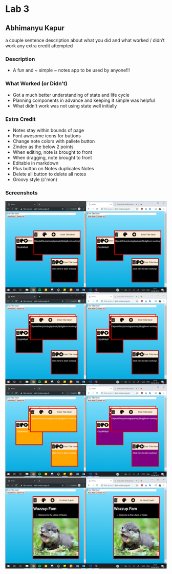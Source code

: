 # Lab 3
## Abhimanyu Kapur

a couple sentence description about what you did
and what worked / didn’t work
any extra credit attempted

### Description
* A fun and ~ simple ~ notes app to be used by anyone!!!

### What Worked (or Didn't)
* Got a much better understanding of state and life cycle
* Planning components in advance and keeping it simple was helpful
* What didn't work was not using state well initially

### Extra Credit
* Notes stay within bounds of page
* Font awesome icons for buttons 
* Change note colors with pallete button
* Zindex as the below 2 points
* When editing, note is brought to front 
* When dragging, note brought to front
* Editable in markdown
* Plus button on Notes duplicates Notes
* Delete all button to delete all notes
* Groovy style (c'mon)


### Screenshots

![](./src/img/r1.PNG)
![](./src/img/r2.PNG)
![](./src/img/r3.PNG)
![](./src/img/r4.PNG)